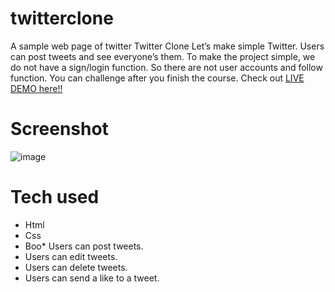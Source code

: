 # twitterclone
A sample web page of twitter
Twitter Clone
Let’s make simple Twitter. Users can post tweets and see everyone’s them.
To make the project simple, we do not have a sign/login function.
So there are not user accounts and follow function. You can challenge after you finish the course.
Check out [LIVE DEMO here!!](https://twitter-clone-yehyahamid.herokuapp.com/)
# Screenshot
![image](https://user-images.githubusercontent.com/49994693/188999366-86ccd6f5-5368-4fbd-a9ca-96168ab18913.png)

# Tech used
* Html
* Css
* Boo* Users can post tweets.
* Users can edit tweets.
* Users can delete tweets.
* Users can send a like to a tweet.
